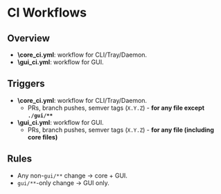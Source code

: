 # CI Workflows

## Overview

- **\core_ci.yml**: workflow for CLI/Tray/Daemon.
- **\gui_ci.yml**: workflow for GUI.

## Triggers

- **\core_ci.yml**: workflow for CLI/Tray/Daemon.
  - PRs, branch pushes, semver tags (`X.Y.Z`) - **for any file except `./gui/**`**
- **\gui_ci.yml**: workflow for GUI.
  - PRs, branch pushes, semver tags (`X.Y.Z`) - **for any file (including core files)**

## Rules

- Any non-`gui/**` change -> core + GUI.
- `gui/**`-only change -> GUI only.
